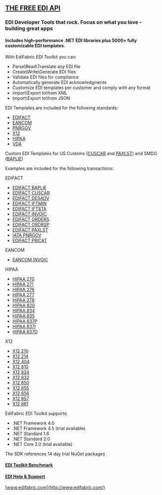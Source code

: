 ## [THE FREE EDI API](https://www.edifabric.com/edi-api.html)

### EDI Developer Tools that rock. Focus on what you love - building great apps
#### Includes high-performance .NET EDI libraries plus 5000+ fully customizable EDI templates. 

With EdiFabric EDI Toolkit you can:

* Parse\Read\Translate any EDI file
* Create\Write\Generate EDI files
* Validate EDI files for compliance
* Automatically generate EDI acknowledgments
* Customize EDI templates per customer and comply with any format
* Import\Export to\from XML
* Import\Export to\from JSON

EDI Templates are included for the following standards:

* [EDIFACT](https://support.edifabric.com/hc/en-us/sections/360000070531-EDIFACT-Resources)
* [EANCOM](https://support.edifabric.com/hc/en-us/articles/360000349012-EANCOM-templates-for-versions-D93A-D96A-and-D01B-)
* [PNRGOV](https://support.edifabric.com/hc/en-us/articles/360000349592-PNRGOV-templates)
* [X12](https://support.edifabric.com/hc/en-us/sections/360000067292-X12-Resources)
* [HIPAA](https://support.edifabric.com/hc/en-us/articles/360000372751-HIPAA-templates-270-271-276-277-278-834-835-837)
* [VDA](https://support.edifabric.com/hc/en-us/articles/360000367932-VDA-templates-4905-4906-4908-4913-4915)

Custom EDI Templates for US Customs ([CUSCAR](https://github.com/EdiFabric/Sdk/blob/master/EdiFabric.Sdk.Edifact.Templates.USCustoms/EF_EDIFACT_D03B_CUSCAR.cs) and [PAXLST](https://github.com/EdiFabric/Sdk/blob/master/EdiFabric.Sdk.Edifact.Templates.USCustoms/EF_EDIFACT_D03B_PAXLST.cs)) and SMDG ([BAPLIE](https://github.com/EdiFabric/Sdk/blob/master/EdiFabric.Sdk.Edifact.Templates.Smdg/EF_EDIFACT_D13B_BAPLIE.cs))

Examples are included for the following transactions:

EDIFACT
* [EDIFACT BAPLIE](https://github.com/EdiFabric/Sdk/tree/master/EdiFabric.Sdk.Edifact.BAPLIE)
* [EDIFACT CUSCAR](https://github.com/EdiFabric/Sdk/tree/master/EdiFabric.Sdk.Edifact.CUSCAR)
* [EDIFACT DESADV](https://github.com/EdiFabric/Sdk/tree/master/EdiFabric.Sdk.Edifact.DESADV)
* [EDIFACT IFTMIN](https://github.com/EdiFabric/Sdk/tree/master/EdiFabric.Sdk.Edifact.IFTMIN)
* [EDIFACT IFTSTA](https://github.com/EdiFabric/Sdk/tree/master/EdiFabric.Sdk.Edifact.IFTSTA)
* [EDIFACT INVOIC](https://github.com/EdiFabric/Sdk/tree/master/EdiFabric.Sdk.Edifact.INVOIC)
* [EDIFACT ORDERS](https://github.com/EdiFabric/Sdk/tree/master/EdiFabric.Sdk.Edifact.ORDERS)
* [EDIFACT ORDRSP](https://github.com/EdiFabric/Sdk/tree/master/EdiFabric.Sdk.Edifact.ORDRSP)
* [EDIFACT PAXLST](https://github.com/EdiFabric/Sdk/tree/master/EdiFabric.Sdk.Edifact.PAXLST)
* [IATA PNRGOV](https://github.com/EdiFabric/Sdk/tree/master/EdiFabric.Sdk.Edifact.PNRGOV)
* [EDIFACT PRICAT](https://github.com/EdiFabric/Sdk/tree/master/EdiFabric.Sdk.Edifact.PRICAT)

EANCOM
* [EANCOM INVOIC](https://github.com/EdiFabric/Sdk/tree/master/EdiFabric.Sdk.Eancom.INVOIC)

HIPAA
* [HIPAA 270](https://github.com/EdiFabric/Sdk/tree/master/EdiFabric.Sdk.Hipaa.T270)
* [HIPAA 271](https://github.com/EdiFabric/Sdk/tree/master/EdiFabric.Sdk.Hipaa.T271)
* [HIPAA 276](https://github.com/EdiFabric/Sdk/tree/master/EdiFabric.Sdk.Hipaa.T276)
* [HIPAA 277](https://github.com/EdiFabric/Sdk/tree/master/EdiFabric.Sdk.Hipaa.T277)
* [HIPAA 278](https://github.com/EdiFabric/Sdk/tree/master/EdiFabric.Sdk.Hipaa.T278)
* [HIPAA 820](https://github.com/EdiFabric/Sdk/tree/master/EdiFabric.Sdk.Hipaa.T820)
* [HIPAA 834](https://github.com/EdiFabric/Sdk/tree/master/EdiFabric.Sdk.Hipaa.T834)
* [HIPAA 835](https://github.com/EdiFabric/Sdk/tree/master/EdiFabric.Sdk.Hipaa.T835)
* [HIPAA 837P](https://github.com/EdiFabric/Sdk/tree/master/EdiFabric.Sdk.Hipaa.T837P)
* [HIPAA 837I](https://github.com/EdiFabric/Sdk/tree/master/EdiFabric.Sdk.Hipaa.T837I)
* [HIPAA 837D](https://github.com/EdiFabric/Sdk/tree/master/EdiFabric.Sdk.Hipaa.T837D)

X12
* [X12 210](https://github.com/EdiFabric/Sdk/tree/master/EdiFabric.Sdk.X12.T210)
* [X12 214](https://github.com/EdiFabric/Sdk/tree/master/EdiFabric.Sdk.X12.T214)
* [X12 404](https://github.com/EdiFabric/Sdk/tree/master/EdiFabric.Sdk.X12.T404)
* [X12 810](https://github.com/EdiFabric/Sdk/tree/master/EdiFabric.Sdk.X12.T810)
* [X12 824](https://github.com/EdiFabric/Sdk/tree/master/EdiFabric.Sdk.X12.T824)
* [X12 832](https://github.com/EdiFabric/Sdk/tree/master/EdiFabric.Sdk.X12.T832)
* [X12 850](https://github.com/EdiFabric/Sdk/tree/master/EdiFabric.Sdk.X12.T850)
* [X12 855](https://github.com/EdiFabric/Sdk/tree/master/EdiFabric.Sdk.X12.T855)
* [X12 856](https://github.com/EdiFabric/Sdk/tree/master/EdiFabric.Sdk.X12.T856)
* [X12 857](https://github.com/EdiFabric/Sdk/tree/master/EdiFabric.Sdk.X12.T857)
* [X12 861](https://github.com/EdiFabric/Sdk/tree/master/EdiFabric.Sdk.X12.T861)

EdiFabric EDI Toolkit supports:

* .NET Framework 4.0
* .NET Framework 4.5 (trial available)
* .NET Standard 1.6
* .NET Standard 2.0
* .NET Core 2.0 (trial available)

The SDK references 14 day trial NuGet packages

#### [EDI Toolkit Benchmark](https://support.edifabric.com/hc/en-us/articles/360002327372-EDI-Parser-Benchmark)
#### [EDI Help & Support](https://support.edifabric.com/hc/en-us)

[www.edifabric.com](http://www.edifabric.com/)
